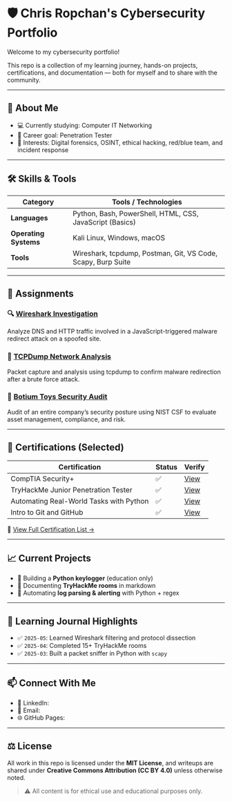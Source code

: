 # 🛡️ Chris Ropchan's Cybersecurity Portfolio

Welcome to my cybersecurity portfolio!

This repo is a collection of my learning journey, hands-on projects, certifications, and documentation — both for myself and to share with the community.

---

## 🙋 About Me

- 💻 Currently studying: Computer IT Networking  
- 🎯 Career goal: Penetration Tester
- 🧠 Interests: Digital forensics, OSINT, ethical hacking, red/blue team, and incident response

---

## 🛠️ Skills & Tools

| Category           | Tools / Technologies                                  |
|--------------------|-------------------------------------------------------|
| **Languages**      | Python, Bash, PowerShell, HTML, CSS, JavaScript (Basics) |
| **Operating Systems** | Kali Linux, Windows, macOS                         |
| **Tools**          | Wireshark, tcpdump, Postman, Git, VS Code, Scapy, Burp Suite |

---

## 📁 Assignments

### 🔍 [Wireshark Investigation](./wire-shark)
Analyze DNS and HTTP traffic involved in a JavaScript-triggered malware redirect attack on a spoofed site.

### 📡 [TCPDump Network Analysis](./tcp-dump)
Packet capture and analysis using tcpdump to confirm malware redirection after a brute force attack.

### 🏢 [Botium Toys Security Audit](./botium-toys)
Audit of an entire company’s security posture using NIST CSF to evaluate asset management, compliance, and risk.

---

## 📜 Certifications (Selected)

| Certification                                | Status | Verify |
|---------------------------------------------|--------|--------|
| CompTIA Security+                           | ✅     | [View](#) |
| TryHackMe Junior Penetration Tester         | ✅     | [View](#) |
| Automating Real-World Tasks with Python     | ✅     | [View](#) |
| Intro to Git and GitHub                     | ✅     | [View](#) |

📎 [View Full Certification List →](./certifications.md)

---

## 📈 Current Projects

- 🐍 Building a **Python keylogger** (education only)
- 📖 Documenting **TryHackMe rooms** in markdown
- 🔄 Automating **log parsing & alerting** with Python + regex

---

## 🧠 Learning Journal Highlights

- ✅ `2025-05`: Learned Wireshark filtering and protocol dissection
- ✅ `2025-04`: Completed 15+ TryHackMe rooms
- ✅ `2025-03`: Built a packet sniffer in Python with `scapy`

---

## 📫 Connect With Me

- 💼 LinkedIn: 
- 📧 Email: 
- 🌐 GitHub Pages: 

---

## ⚖️ License

All work in this repo is licensed under the **MIT License**, and writeups are shared under **Creative Commons Attribution (CC BY 4.0)** unless otherwise noted.

> ⚠️ All content is for ethical use and educational purposes only.
